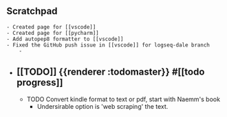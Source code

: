 ## Scratchpad
	- Created page for [[vscode]]
	- Created page for [[pycharm]]
	- Add autopep8 formatter to [[vscode]]
	- Fixed the GitHub push issue in [[vscode]] for logseq-dale branch
		-
- ## [[TODO]] {{renderer :todomaster}} #[[todo progress]]
	- TODO Convert kindle format to text or pdf, start with Naemm's book
		- Undersirable option is 'web scraping' the text.